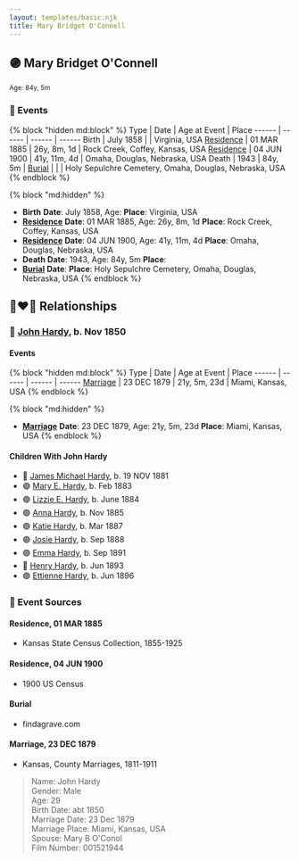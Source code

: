 ```yaml
---
layout: templates/basic.njk
title: Mary Bridget O'Connell
---
```

## 🟣 Mary Bridget O'Connell
<small>Age: 84y, 5m</small>


### 📆 Events

{% block "hidden md:block" %}
Type | Date | Age at Event | Place
------ | ------ | ------ | ------
Birth | July 1858 |  | Virginia, USA
[Residence](#event-event-0) | 01 MAR 1885 | 26y, 8m, 1d | Rock Creek, Coffey, Kansas, USA
[Residence](#event-event-1) | 04 JUN 1900 | 41y, 11m, 4d | Omaha, Douglas, Nebraska, USA
Death | 1943 | 84y, 5m |
[Burial](#event-event-7) |  |  | Holy Sepulchre Cemetery, Omaha, Douglas, Nebraska, USA
{% endblock %}

{% block "md:hidden" %}
- **Birth**
**Date**: July 1858, Age:
**Place**: Virginia, USA
- **[Residence](#event-event-0)**
**Date**: 01 MAR 1885, Age: 26y, 8m, 1d
**Place**: Rock Creek, Coffey, Kansas, USA
- **[Residence](#event-event-1)**
**Date**: 04 JUN 1900, Age: 41y, 11m, 4d
**Place**: Omaha, Douglas, Nebraska, USA
- **Death**
**Date**: 1943, Age: 84y, 5m
**Place**:
- **[Burial](#event-event-7)**
**Date**:
**Place**: Holy Sepulchre Cemetery, Omaha, Douglas, Nebraska, USA
{% endblock %}

## 👩‍❤️‍👨 Relationships

### 🔵 [John Hardy](/people/5/56182816), b. Nov 1850

#### Events

{% block "hidden md:block" %}
Type | Date | Age at Event | Place
------ | ------ | ------ | ------
[Marriage](#event-family-0-event-0) | 23 DEC 1879 | 21y, 5m, 23d | Miami, Kansas, USA
{% endblock %}

{% block "md:hidden" %}
- **[Marriage](#event-family-0-event-0)**
**Date**: 23 DEC 1879, Age: 21y, 5m, 23d
**Place**: Miami, Kansas, USA
{% endblock %}

#### Children With John Hardy
* 🔵 [James Michael Hardy](/people/1/11204316), b. 19 NOV 1881
* 🟣 [Mary E. Hardy](/people/6/60759341), b. Feb 1883
* 🟣 [Lizzie E. Hardy](/people/8/81234780), b. June 1884
* 🟣 [Anna Hardy](/people/2/23108580), b. Nov 1885
* 🟣 [Katie Hardy](/people/5/53987710), b. Mar 1887
* 🟣 [Josie Hardy](/people/3/34724482), b. Sep 1888
* 🟣 [Emma Hardy](/people/8/86876158), b. Sep 1891
* 🔵 [Henry Hardy](/people/9/97023592), b. Jun 1893
* 🟣 [Ettienne Hardy](/people/8/88784896), b. Jun 1896
### 📰 Event Sources

#### <a id="event-event-0"></a> Residence, 01 MAR 1885
* Kansas State Census Collection, 1855-1925

#### <a id="event-event-1"></a> Residence, 04 JUN 1900
* 1900 US Census

#### <a id="event-event-7"></a> Burial
* findagrave.com

#### <a id="event-family-0-event-0"></a> Marriage, 23 DEC 1879
* Kansas, County Marriages, 1811-1911
>   
  > Name: John Hardy  
  > Gender: Male  
  > Age: 29  
  > Birth Date: abt 1850  
  > Marriage Date: 23 Dec 1879  
  > Marriage Place: Miami, Kansas, USA  
  > Spouse: Mary B O'Conol  
  > Film Number: 001521944
